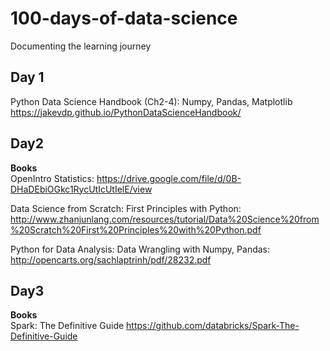 # 100-days-of-data-science
Documenting the learning journey

## Day 1        
Python Data Science Handbook (Ch2-4): Numpy, Pandas, Matplotlib         
https://jakevdp.github.io/PythonDataScienceHandbook/

## Day2
**Books**      
OpenIntro Statistics: https://drive.google.com/file/d/0B-DHaDEbiOGkc1RycUtIcUtIelE/view       

Data Science from Scratch: First Principles with Python: http://www.zhanjunlang.com/resources/tutorial/Data%20Science%20from%20Scratch%20First%20Principles%20with%20Python.pdf         

Python for Data Analysis: Data Wrangling with Numpy, Pandas: http://opencarts.org/sachlaptrinh/pdf/28232.pdf           

## Day3
**Books**         
Spark: The Definitive Guide https://github.com/databricks/Spark-The-Definitive-Guide
